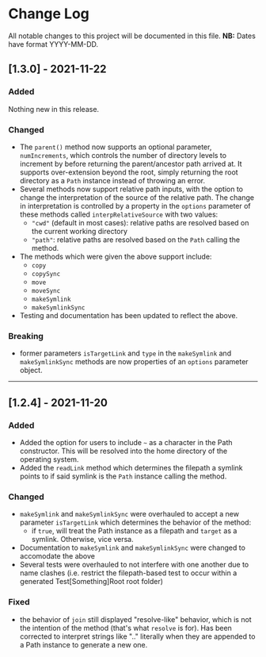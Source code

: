 # Change Log

All notable changes to this project will be documented in this file.
**NB:** Dates have format YYYY-MM-DD.

## [1.3.0] - 2021-11-22

### Added
Nothing new in this release.

### Changed

- The `parent()` method now supports an optional parameter, `numIncrements`, which controls the number of directory levels to increment by before returning the parent/ancestor path arrived at. It supports over-extension beyond the root, simply returning the root directory as a `Path` instance instead of throwing an error.
- Several methods now support relative path inputs, with the option to change the interpretation of the source of the relative path. The change in interpretation is controlled by a property in the `options` parameter of these methods called `interpRelativeSource` with two values:
  - `"cwd"` (default in most cases): relative paths are resolved based on the current working directory
  - `"path"`: relative paths are resolved based on the `Path` calling the method.
- The methods which were given the above support include:
  - `copy`
  - `copySync`
  - `move`
  - `moveSync`
  - `makeSymlink`
  - `makeSymlinkSync`
- Testing and documentation has been updated to reflect the above.

### Breaking

- former parameters `isTargetLink` and `type` in the `makeSymlink` and `makeSymlinkSync` methods are now properties of an `options` parameter object.

---

## [1.2.4] - 2021-11-20

### Added

- Added the option for users to include `~` as a character in the Path constructor. This will be resolved into the home directory of the operating system.
- Added the `readLink` method which determines the filepath a symlink points to if said symlink is the `Path` instance calling the method.

### Changed

- `makeSymlink` and `makeSymlinkSync` were overhauled to accept a new parameter `isTargetLink` which determines the behavior of the method:
  - if `true`, will treat the Path instance as a filepath and `target` as a symlink. Otherwise, vice versa.
- Documentation to `makeSymlink` and `makeSymlinkSync` were changed to accomodate the above
- Several tests were overhauled to not interfere with one another due to name clashes (i.e. restrict the filepath-based test to occur within a generated Test[Something]Root root folder)

### Fixed

- the behavior of `join` still displayed "resolve-like" behavior, which is not the intention of the method (that's what `resolve` is for). Has been corrected to interpret strings like ".." literally when they are appended to a Path instance to generate a new one.
